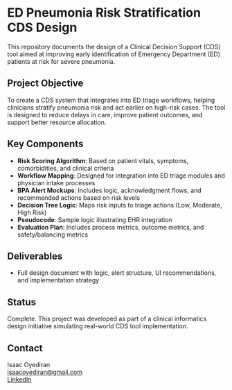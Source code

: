 # ED Pneumonia Risk Stratification CDS Design

This repository documents the design of a Clinical Decision Support (CDS) tool aimed at improving early identification of Emergency Department (ED) patients at risk for severe pneumonia.

## Project Objective

To create a CDS system that integrates into ED triage workflows, helping clinicians stratify pneumonia risk and act earlier on high-risk cases. The tool is designed to reduce delays in care, improve patient outcomes, and support better resource allocation.

## Key Components

- **Risk Scoring Algorithm**: Based on patient vitals, symptoms, comorbidities, and clinical criteria
- **Workflow Mapping**: Designed for integration into ED triage modules and physician intake processes
- **BPA Alert Mockups**: Includes logic, acknowledgment flows, and recommended actions based on risk levels
- **Decision Tree Logic**: Maps risk inputs to triage actions (Low, Moderate, High Risk)
- **Pseudocode**: Sample logic illustrating EHR integration
- **Evaluation Plan**: Includes process metrics, outcome metrics, and safety/balancing metrics

## Deliverables

- Full design document with logic, alert structure, UI recommendations, and implementation strategy

## Status

Complete. This project was developed as part of a clinical informatics design initiative simulating real-world CDS tool implementation.

## Contact

Isaac Oyediran  
isaacoyediran@gmail.com  
[LinkedIn](https://linkedin.com/in/isaac-oyediran)
